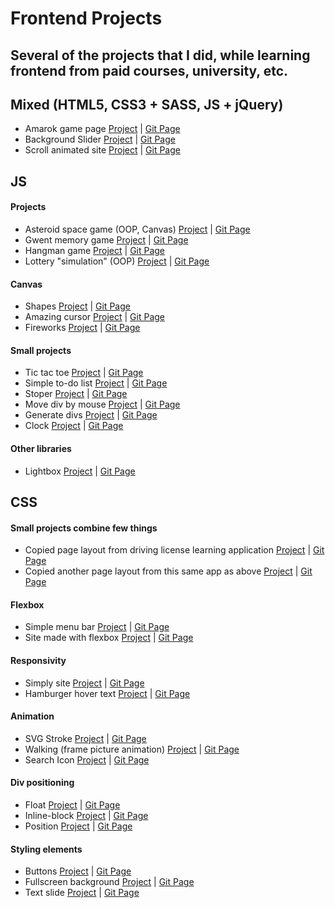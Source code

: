 # Frontend Projects

## Several of the projects that I did, while learning frontend from paid courses, university, etc.

## Mixed (HTML5, CSS3 + SASS, JS + jQuery)

- Amarok game page
  [Project](https://amarokgame.com) | [Git Page](https://github.com/MarcinParda/AmarokPage)
- Background Slider
  [Project](https://marcinparda.github.io/Frontend-Projects/JS/training/bg-slider/index.html) | [Git Page](https://github.com/MarcinParda/Frontend-Projects/tree/master/JS/training/bg-slider)
- Scroll animated site
  [Project](https://marcinparda.github.io/Frontend-Projects/JS/projects/scroll-animated-sections/index.html) | [Git Page](https://github.com/MarcinParda/Frontend-Projects/tree/master/JS/projects/scroll-animated-sections)

## JS

#### Projects

- Asteroid space game (OOP, Canvas)
  [Project](https://marcinparda.github.io/Frontend-Projects/JS/projects/asteroids-game/index.html) | [Git Page](https://github.com/MarcinParda/Frontend-Projects/tree/master/JS/projects/asteroids-game)
- Gwent memory game
  [Project](https://marcinparda.github.io/Frontend-Projects/JS/projects/gwent-memory/index.html) | [Git Page](https://github.com/MarcinParda/Frontend-Projects/tree/master/JS/projects/gwent-memory)
- Hangman game
  [Project](https://marcinparda.github.io/Frontend-Projects/JS/projects/hangman/index.html) | [Git Page](https://github.com/MarcinParda/Frontend-Projects/tree/master/JS/projects/hangman)
- Lottery "simulation" (OOP)
  [Project](https://marcinparda.github.io/Frontend-Projects/JS/projects/hangman/index.html) | [Git Page](https://github.com/MarcinParda/Frontend-Projects/tree/master/JS/projects/lottery)

#### Canvas

- Shapes
  [Project](https://marcinparda.github.io/Frontend-Projects/JS/training/canvas-shapes/index.html) | [Git Page](https://github.com/MarcinParda/Frontend-Projects/tree/master/JS/training/canvas-shapes)
- Amazing cursor
  [Project](https://marcinparda.github.io/Frontend-Projects/JS/training/amazing-cursor/index.html) | [Git Page](https://github.com/MarcinParda/Frontend-Projects/tree/master/JS/training/amazing-cursor)
- Fireworks
  [Project](https://marcinparda.github.io/Frontend-Projects/JS/training/fireworks/index.html) | [Git Page](https://github.com/MarcinParda/Frontend-Projects/tree/master/JS/training/fireworks)

#### Small projects

- Tic tac toe
  [Project](https://marcinparda.github.io/Frontend-Projects/JS/training/tic-tac-toe/index.html) | [Git Page](https://github.com/MarcinParda/Frontend-Projects/tree/master/JS/training/tic-tac-toe)
- Simple to-do list
  [Project](https://marcinparda.github.io/Frontend-Projects/JS/training/simple-todo-list/index.html) | [Git Page](https://github.com/MarcinParda/Frontend-Projects/tree/master/JS/training/simple-todo-list)
- Stoper
  [Project](https://marcinparda.github.io/Frontend-Projects/JS/training/stoper/index.html) | [Git Page](https://github.com/MarcinParda/Frontend-Projects/tree/master/JS/training/stoper)
- Move div by mouse
  [Project](https://marcinparda.github.io/Frontend-Projects/JS/training/mouse-move-div/index.html) | [Git Page](https://github.com/MarcinParda/Frontend-Projects/tree/master/JS/training/mouse-move-div)
- Generate divs
  [Project](https://marcinparda.github.io/Frontend-Projects/JS/training/generate-divs/index.html) | [Git Page](https://github.com/MarcinParda/Frontend-Projects/tree/master/JS/training/generate-divs)
- Clock
  [Project](https://marcinparda.github.io/Frontend-Projects/JS/training/clock/index.html) | [Git Page](https://github.com/MarcinParda/Frontend-Projects/tree/master/JS/training/clock)

#### Other libraries

- Lightbox
  [Project](https://marcinparda.github.io/Frontend-Projects/JS/training/gallery-lightbox/index.html) | [Git Page](https://github.com/MarcinParda/Frontend-Projects/tree/master/JS/training/gallery-lightbox)

## CSS

#### Small projects combine few things

- Copied page layout from driving license learning application [Project](https://github.com/MarcinParda/Frontend-Projects/CSS/training/driving-license-tests-2/index.html) | [Git Page](https://marcinparda.github.io/Frontend-Projects/tree/master/CSS/training/driving-license-tests-2)
- Copied another page layout from this same app as above [Project](https://marcinparda.github.io/Frontend-Projects/CSS/training/driving-license-tests/index.html) | [Git Page](https://github.com/MarcinParda/Frontend-Projects/tree/master/CSS/training/driving-license-tests)

#### Flexbox

- Simple menu bar [Project](https://marcinparda.github.io/Frontend-Projects/CSS/training/flexbox-menu/index.html) | [Git Page](https://github.com/MarcinParda/Frontend-Projects/tree/master/CSS/training/flexbox-menu)
- Site made with flexbox [Project](https://marcinparda.github.io/Frontend-Projects/CSS/training/flexbox-site-trolls/projekt.html) | [Git Page](https://github.com/MarcinParda/Frontend-Projects/tree/master/CSS/training/flexbox-site-trolls)

#### Responsivity

- Simply site [Project](https://marcinparda.github.io/Frontend-Projects/CSS/training/responsive-site/index.html) | [Git Page](https://github.com/MarcinParda/Frontend-Projects/tree/master/CSS/training/responsive-site)
- Hamburger hover text [Project](https://marcinparda.github.io/Frontend-Projects/CSS/training/hamburger-hover-text/index.html) | [Git Page](https://github.com/MarcinParda/Frontend-Projects/tree/master/CSS/training/hamburger-hover-text)

#### Animation

- SVG Stroke [Project](https://marcinparda.github.io/Frontend-Projects/CSS/training/animation-svg-stroke/index.html) | [Git Page](https://github.com/MarcinParda/Frontend-Projects/tree/master/CSS/training/animation-svg-stroke)
- Walking (frame picture animation) [Project](https://marcinparda.github.io/Frontend-Projects/CSS/training/animation-walking/index.html) | [Git Page](https://github.com/MarcinParda/Frontend-Projects/tree/master/CSS/training/animation-walking)
- Search Icon [Project](https://marcinparda.github.io/Frontend-Projects/CSS/training/animation-search-icon/index.html) | [Git Page](https://github.com/MarcinParda/Frontend-Projects/tree/master/CSS/training/animation-search-icon)

#### Div positioning

- Float [Project](https://marcinparda.github.io/Frontend-Projects/CSS/training/float-chessboard/projekt.html) | [Git Page](https://github.com/MarcinParda/Frontend-Projects/tree/master/CSS/training/float-chessboard)
- Inline-block [Project](https://marcinparda.github.io/Frontend-Projects/CSS/training/position-chessboard/index.html) | [Git Page](https://github.com/MarcinParda/Frontend-Projects/tree/master/CSS/training/position-chessboard)
- Position [Project](https://marcinparda.github.io/Frontend-Projects/CSS/training/inline-block-chessboard/index.html) | [Git Page](https://github.com/MarcinParda/Frontend-Projects/tree/master/CSS/training/inline-block-chessboard)

#### Styling elements

- Buttons [Project](https://marcinparda.github.io/Frontend-Projects/CSS/training/buttons/index.html) | [Git Page](https://github.com/MarcinParda/Frontend-Projects/tree/master/CSS/training/buttons)
- Fullscreen background [Project](https://marcinparda.github.io/Frontend-Projects/CSS/training/fullscreen-page/index.html) | [Git Page](https://github.com/MarcinParda/Frontend-Projects/tree/master/CSS/training/fullscreen-page)
- Text slide [Project](https://marcinparda.github.io/Frontend-Projects/CSS/training/text-slide/index.html) | [Git Page](https://github.com/MarcinParda/Frontend-Projects/tree/master/CSS/training/text-slide)
